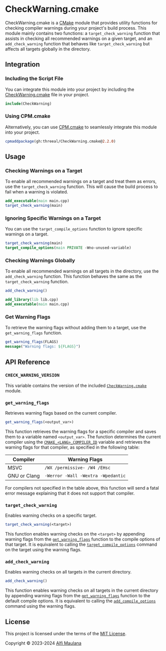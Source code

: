 # CheckWarning.cmake

CheckWarning.cmake is a [CMake](https://cmake.org) module that provides utility functions for checking compiler warnings during your project's build process.
This module mainly contains two functions: a `target_check_warning` function that assists in checking all recommended warnings on a given target, and an `add_check_warning` function that behaves like `target_check_warning` but affects all targets globally in the directory.

## Integration

### Including the Script File

You can integrate this module into your project by including the [CheckWarning.cmake](./cmake/CheckWarning.cmake) file in your project.

```cmake
include(CheckWarning)
```

### Using CPM.cmake

Alternatively, you can use [CPM.cmake](https://github.com/cpm-cmake/CPM.cmake) to seamlessly integrate this module into your project.

```cmake
cpmaddpackage(gh:threeal/CheckWarning.cmake@2.2.0)
```

## Usage

### Checking Warnings on a Target

To enable all recommended warnings on a target and treat them as errors, use the `target_check_warning` function. This will cause the build process to fail when a warning is violated.

```cmake
add_executable(main main.cpp)
target_check_warning(main)
```

### Ignoring Specific Warnings on a Target

You can use the `target_compile_options` function to ignore specific warnings on a target.

```cmake
target_check_warning(main)
target_compile_options(main PRIVATE -Wno-unused-variable)
```

### Checking Warnings Globally

To enable all recommended warnings on all targets in the directory, use the `add_check_warning` function. This function behaves the same as the `target_check_warning` function.

```cmake
add_check_warning()

add_library(lib lib.cpp)
add_executable(main main.cpp)
```

### Get Warning Flags

To retrieve the warning flags without adding them to a target, use the `get_warning_flags` function.

```cmake
get_warning_flags(FLAGS)
message("Warning flags: ${FLAGS}")
```

## API Reference

### `CHECK_WARNING_VERSION`

This variable contains the version of the included [`CheckWarning.cmake`](./cmake/CheckWarning.cmake) module.

### `get_warning_flags`

Retrieves warning flags based on the current compiler.

```cmake
get_warning_flags(<output_var>)
```

This function retrieves the warning flags for a specific compiler and saves them to a variable named `<output_var>`. The function determines the current compiler using the [`CMAKE_<LANG>_COMPILER_ID`](https://cmake.org/cmake/help/v3.21/variable/CMAKE_LANG_COMPILER_ID.html) variable and retrieves the warning flags for that compiler, as specified in the following table:

| Compiler     | Warning Flags                      |
| ------------ | ---------------------------------- |
| MSVC         | `/WX /permissive- /W4 /EHsc`       |
| GNU or Clang | `-Werror -Wall -Wextra -Wpedantic` |

For compilers not specified in the table above, this function will send a fatal error message explaining that it does not support that compiler.

### `target_check_warning`

Enables warning checks on a specific target.

```cmake
target_check_warning(<target>)
```

This function enables warning checks on the `<target>` by appending warning flags from the [`get_warning_flags`](#get_warning_flags) function to the compile options of that target. It is equivalent to calling the [`target_compile_options`](https://cmake.org/cmake/help/v3.21/command/target_compile_options.html) command on the target using the warning flags.

### `add_check_warning`

Enables warning checks on all targets in the current directory.

```cmake
add_check_warning()
```

This function enables warning checks on all targets in the current directory by appending warning flags from the [`get_warning_flags`](#get_warning_flags) function to the default compile options. It is equivalent to calling the [`add_compile_options`](https://cmake.org/cmake/help/v3.21/command/add_compile_options.html) command using the warning flags.

## License

This project is licensed under the terms of the [MIT License](./LICENSE).

Copyright © 2023-2024 [Alfi Maulana](https://github.com/threeal)
